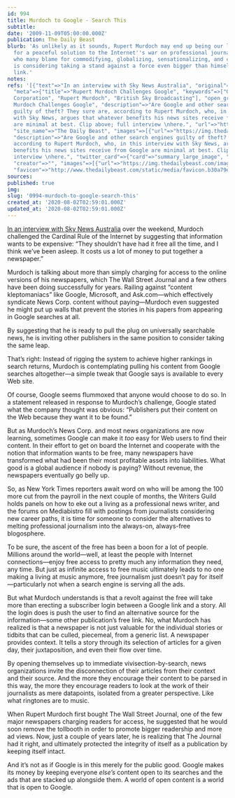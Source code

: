 ```yaml
---
id: 994
title: Murdoch to Google - Search This
subtitle: 
date: '2009-11-09T05:00:00.000Z'
publication: The Daily Beast
blurb: 'As unlikely as it sounds, Rupert Murdoch may end up being our last best hope
  for a peaceful solution to the Internet''s war on professional journalism. A man
  who many blame for commodifying, globalizing, sensationalizing, and cheapening news
  is considering taking a stand against a force even bigger than himself: the Web
  link.'
notes: 
refs: '[{"text"=>"In an interview with Sky News Australia", "original"=>"http://www.thedailybeast.com/videos/2009/11/09/rupert-murdoch-challenges-google.html",
  "meta"=>{"title"=>"Rupert Murdoch Challenges Google", "keywords"=>["Google", "News
  Corporation", "Rupert Murdoch", "British Sky Broadcasting"], "open_graph"=>{"title"=>"Rupert
  Murdoch Challenges Google", "description"=>"Are Google and other search engines
  guilty of theft? They sure are, according to Rupert Murdoch, who, in this interview
  with Sky News, argues that whatever benefits his news sites receive from Google
  are minimal at best. Clip above; full interview \nhere.", "url"=>"https://www.thedailybeast.com/videos/2009/11/09/rupert-murdoch-challenges-google",
  "site_name"=>"The Daily Beast", "images"=>[{"url"=>"https://img.thedailybeast.com/image/upload/c_crop,d_placeholder_euli9k,h_270,w_480,x_0,y_0/dpr_2.0/c_limit,w_740/fl_lossy,q_auto/v1493134503/videos/2009/11/09/rupert-murdoch-challenges-google/sky-news-rupert-murdoch_csuz4t"}]},
  "description"=>"Are Google and other search engines guilty of theft? They sure are,
  according to Rupert Murdoch, who, in this interview with Sky News, argues that whatever
  benefits his news sites receive from Google are minimal at best. Clip above; full
  interview \nhere.", "twitter_card"=>{"card"=>"summary_large_image", "site"=>"@thedailybeast",
  "creator"=>"", "images"=>[{"url"=>"https://img.thedailybeast.com/image/upload/c_crop,d_placeholder_euli9k,h_270,w_480,x_0,y_0/dpr_2.0/c_limit,w_600/f_jpg/fl_lossy,q_auto/v1493134503/videos/2009/11/09/rupert-murdoch-challenges-google/sky-news-rupert-murdoch_csuz4t"}]},
  "favicon"=>"http://www.thedailybeast.com/static/media/favicon.b30a79ed.ico"}}]'
sources: 
published: true
img: 
slug: '0994-murdoch-to-google-search-this'
created_at: '2020-08-02T02:59:01.000Z'
updated_at: '2020-08-02T02:59:01.000Z'
---
```

[In an interview with Sky News Australia](http://www.thedailybeast.com/videos/2009/11/09/rupert-murdoch-challenges-google.html) over the weekend, Murdoch challenged the Cardinal Rule of the Internet by suggesting that information wants to be expensive: “They shouldn’t have had it free all the time, and I think we’ve been asleep. It costs us a lot of money to put together a newspaper.”

Murdoch is talking about more than simply charging for access to the online versions of his newspapers, which The Wall Street Journal and a few others have been doing successfully for years. Railing against “content kleptomaniacs” like Google, Microsoft, and Ask.com—which effectively syndicate News Corp. content without paying—Murdoch even suggested he might put up walls that prevent the stories in his papers from appearing in Google searches at all.

By suggesting that he is ready to pull the plug on universally searchable news, he is inviting other publishers in the same position to consider taking the same leap.

That’s right: Instead of rigging the system to achieve higher rankings in search returns, Murdoch is contemplating pulling his content from Google searches altogether—a simple tweak that Google says is available to every Web site.

Of course, Google seems flummoxed that anyone would choose to do so. In a statement released in response to Murdoch’s challenge, Google stated what the company thought was obvious: “Publishers put their content on the Web because they want it to be found.”

But as Murdoch’s News Corp. and most news organizations are now learning, sometimes Google can make it *too* easy for Web users to find their content. In their effort to get on board the Internet and cooperate with the notion that information wants to be free, many newspapers have transformed what had been their most profitable assets into liabilities. What good is a global audience if nobody is paying? Without revenue, the newspapers eventually go belly up.

So, as New York Times reporters await word on who will be among the 100 more cut from the payroll in the next couple of months, the Writers Guild holds panels on how to eke out a living as a professional news writer, and the forums on Mediabistro fill with postings from journalists considering new career paths, it is time for someone to consider the alternatives to melting professional journalism into the always-on, always-free blogosphere.

To be sure, the ascent of the free has been a boon for a lot of people. Millions around the world—well, at least the people with Internet connections—enjoy free access to pretty much any information they need, any time. But just as infinite access to free music ultimately leads to no one making a living at music anymore, free journalism just doesn’t pay for itself—particularly not when a search engine is serving all the ads.

But what Murdoch understands is that a revolt against the free will take more than erecting a subscriber login between a Google link and a story. All the login does is push the user to find an alternative source for the information—some other publication’s free link. No, what Murdoch has realized is that a newspaper is not just valuable for the individual stories or tidbits that can be culled, piecemeal, from a generic list. A newspaper provides context. It tells a story through its selection of articles for a given day, their juxtaposition, and even their flow over time.

By opening themselves up to immediate vivisection-by-search, news organizations invite the disconnection of their articles from their context and their source. And the more they encourage their content to be parsed in this way, the more they encourage readers to look at the work of their journalists as mere datapoints, isolated from a greater perspective. Like what ringtones are to music.

When Rupert Murdoch first bought The Wall Street Journal, one of the few major newspapers charging readers for access, he suggested that he would soon remove the tollbooth in order to promote bigger readership and more ad views. Now, just a couple of years later, he is realizing that The Journal had it right, and ultimately protected the integrity of itself as a publication by keeping itself intact.

And it’s not as if Google is in this merely for the public good. Google makes its money by keeping everyone *else’s* content open to its searches and the ads that are stacked up alongside them. A world of open content is a world that is open to Google.
